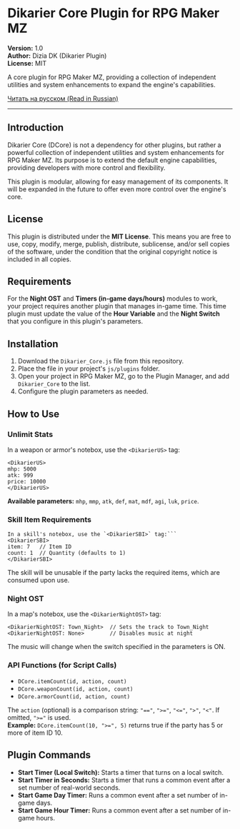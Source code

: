# Dikarier Core Plugin for RPG Maker MZ

**Version:** 1.0  
**Author:** Dizia DK (Dikarier Plugin)  
**License:** MIT

A core plugin for RPG Maker MZ, providing a collection of independent utilities and system enhancements to expand the engine's capabilities.

[Читать на русском (Read in Russian)](README.ru.md)

---

## Introduction

Dikarier Core (DCore) is not a dependency for other plugins, but rather a powerful collection of independent utilities and system enhancements for RPG Maker MZ. Its purpose is to extend the default engine capabilities, providing developers with more control and flexibility.

This plugin is modular, allowing for easy management of its components. It will be expanded in the future to offer even more control over the engine's core.

## License

This plugin is distributed under the **MIT License**. This means you are free to use, copy, modify, merge, publish, distribute, sublicense, and/or sell copies of the software, under the condition that the original copyright notice is included in all copies.

## Requirements

For the **Night OST** and **Timers (in-game days/hours)** modules to work, your project requires another plugin that manages in-game time. This time plugin must update the value of the **Hour Variable** and the **Night Switch** that you configure in this plugin's parameters.

## Installation

1.  Download the `Dikarier_Core.js` file from this repository.
2.  Place the file in your project's `js/plugins` folder.
3.  Open your project in RPG Maker MZ, go to the Plugin Manager, and add `Dikarier_Core` to the list.
4.  Configure the plugin parameters as needed.

## How to Use

### Unlimit Stats
In a weapon or armor's notebox, use the `<DikarierUS>` tag:
```
<DikarierUS>
mhp: 5000
atk: 999
price: 10000
</DikarierUS>
```
**Available parameters:** `mhp`, `mmp`, `atk`, `def`, `mat`, `mdf`, `agi`, `luk`, `price`.

### Skill Item Requirements
```
In a skill's notebox, use the `<DikarierSBI>` tag:```
<DikarierSBI>
item: 7   // Item ID
count: 1  // Quantity (defaults to 1)
</DikarierSBI>
```
The skill will be unusable if the party lacks the required items, which are consumed upon use.

### Night OST
In a map's notebox, use the `<DikarierNightOST>` tag:
```
<DikarierNightOST: Town_Night>  // Sets the track to Town_Night
<DikarierNightOST: None>        // Disables music at night
```
The music will change when the switch specified in the parameters is ON.

### API Functions (for Script Calls)
- `DCore.itemCount(id, action, count)`
- `DCore.weaponCount(id, action, count)`
- `DCore.armorCount(id, action, count)`

The `action` (optional) is a comparison string: `"=="`, `">="`, `"<="`, `">"`, `"<"`. If omitted, `">="` is used.  
**Example:** `DCore.itemCount(10, ">=", 5)` returns true if the party has 5 or more of item ID 10.

## Plugin Commands

- **Start Timer (Local Switch):** Starts a timer that turns on a local switch.
- **Start Timer in Seconds:** Starts a timer that runs a common event after a set number of real-world seconds.
- **Start Game Day Timer:** Runs a common event after a set number of in-game days.
- **Start Game Hour Timer:** Runs a common event after a set number of in-game hours.
